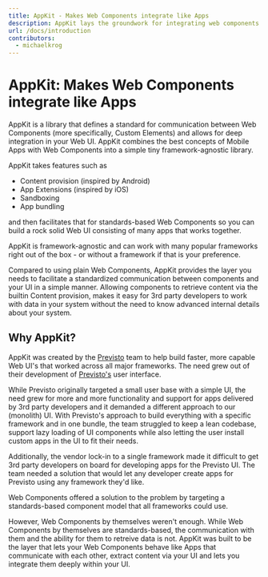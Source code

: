 ```yaml
---
title: AppKit - Makes Web Components integrate like Apps
description: AppKit lays the groundwork for integrating web components as apps in your ui
url: /docs/introduction
contributors:
  - michaelkrog
---
```


# AppKit: Makes Web Components integrate like Apps

AppKit is a library that defines a standard for communication between Web Components (more specifically, Custom Elements) and allows for deep integration in your Web UI. AppKit combines the best concepts of Mobile Apps with Web Components into a simple tiny framework-agnostic library.

AppKit takes features such as

- Content provision (inspired by Android)
- App Extensions (inspired by iOS)
- Sandboxing
- App bundling

and then facilitates that for standards-based Web Components so you can build a rock solid Web UI consisting of many apps that works together.

AppKit is framework-agnostic and can work with many popular frameworks right out of the box - or without a framework if that is your preference. 

Compared to using plain Web Components, AppKit provides the layer you needs to facilitate a standardized communication between components and your UI in a simple manner. Allowing components to retrieve content via the builtin Content provision, makes it easy for 3rd party developers to work with data in your system without the need to know advanced internal details about your system.


## Why AppKit?

AppKit was created by the [Previsto](http://previsto.com/) team to help build faster, more capable Web UI's that worked across all major frameworks. The need grew out of their development of [Previsto's](http://previsto.com/) user interface.

While Previsto originally targeted a small user base with a simple UI, the need grew for more and more functionality and support for apps delivered by 3rd party developers and it demanded a different approach to our (monolith) UI. With Previsto's approach to build everything with a specific framework and in one bundle, the team struggled to keep a lean codebase, support lazy loading of UI components while also letting the user install custom apps in the UI to fit their needs.

Additionally, the vendor lock-in to a single framework made it difficult to get 3rd party developers on board for developing apps for the Previsto UI. The team needed a solution that would let any developer create apps for Previsto using any framework they'd like.

Web Components offered a solution to the problem by targeting a standards-based component model that all frameworks could use.

However, Web Components by themselves weren't enough. While Web Components by themselves are standards-based, the communication with them and the ability for them to retreive data is not. AppKit was built to be the layer that lets your Web Components behave like Apps that communicate with each other, extract content via your UI and lets you integrate them deeply within your UI.

